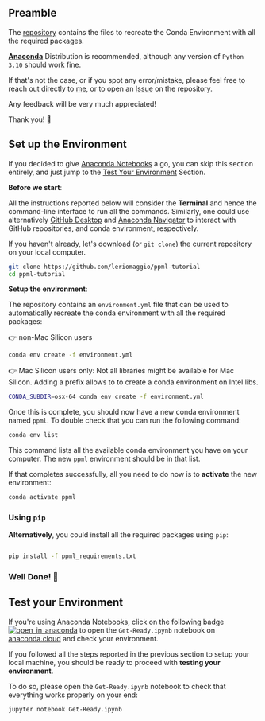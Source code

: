 ## Preamble

The [repository](http://github.com/leriomaggio/ppml-tutorial) contains the files to
recreate the Conda Environment with all the required packages.

[**Anaconda**](https://www.anaconda.com/products/distribution) Distribution is recommended, although any version of `Python 3.10` should work fine.

If that's not the case, or if you spot any error/mistake, please feel free to reach out directly to [me](mailto:vmaggio@anaconda.com?subject=PPML%20SciPy23%20Issue), or to open an [Issue](http://github.com/leriomaggio/ppml-tutorial/issues) on the repository.

Any feedback will be very much appreciated!

Thank you! 🙏

## Set up the Environment

If you decided to give [Anaconda Notebooks](https://nb.anaconda.cloud) a go, you can skip
this section entirely, and just jump to the [Test Your Environment](#test-your-environment) Section.

**Before we start**:

All the instructions reported below will consider the **Terminal**
and hence the command-line interface to run all the commands.
Similarly, one could use alternatively [GitHub Desktop](https://desktop.github.com/) and
[Anaconda Navigator](https://docs.anaconda.com/free/navigator/index.html) to interact with
GitHub repositories, and conda environment, respectively.

If you haven't already, let's download (or `git clone`) the current repository on your local computer.

```bash
git clone https://github.com/leriomaggio/ppml-tutorial
cd ppml-tutorial
```

**Setup the environment**:

The repository contains an `environment.yml` file that can be used to automatically recreate the
conda environment with all the required packages:

👉 non-Mac Silicon users
```bash
conda env create -f environment.yml
```
👉 Mac Silicon users only:
Not all libraries might be available for Mac Silicon. Adding a prefix allows to to create a conda environment on Intel libs.
```bash
CONDA_SUBDIR=osx-64 conda env create -f environment.yml
```


Once this is complete, you should now have a new conda environment named `ppml`.
To double check that you can run the following command:

```bash 
conda env list
```

This command lists all the available conda environment you have on your computer.
The new `ppml` environment should be in that list.

If that completes successfully, all you need to do now is to **activate** the new environment:

```bash
conda activate ppml
```

### Using `pip`

**Alternatively**, you could install all the required packages using `pip`:

```bash

pip install -f ppml_requirements.txt
```

### Well Done! 🎉

## Test your Environment

If you're using Anaconda Notebooks, click on the following badge [![open_in_anaconda](https://static.anaconda.cloud/content/a22d04e8445b700f28937ab3231b8cded505d0395c63b7a269696722196d5415)](https://anaconda.cloud/api/nbserve/launch_notebook?nb_url=https%3A%2F%2Fraw.githubusercontent.com%2Fleriomaggio%2Fppml-tutorial%2Fmain%2FGet-Ready.ipynb)
to open the `Get-Ready.ipynb` notebook on [anaconda.cloud](https://anaconda.cloud) and check your environment.

If you followed all the steps reported in the previous section to setup your local machine, you should be ready to 
proceed with **testing your environment**.

To do so, please open the `Get-Ready.ipynb` notebook to check that everything works properly on your end:

```bash
jupyter notebook Get-Ready.ipynb
```
